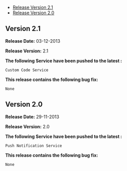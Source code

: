 * [Release Version 2.1](https://github.com/shephertz/App42_JAVASCRIPT_SDK/blob/2.x/Change%20Log.md#version-21)
* [Release Version 2.0](https://github.com/shephertz/App42_JAVASCRIPT_SDK/blob/2.x/Change%20Log.md#version-20)


## Version 2.1

**Release Date:** 03-12-2013

**Release Version:** 2.1


**The following Service have been pushed to the latest :**

```
Custom Code Service
```

**This release contains the following bug fix:**

```
None
```

## Version 2.0

**Release Date:** 29-11-2013

**Release Version:** 2.0


**The following Service have been pushed to the latest :**

```
Push Notification Service
```

**This release contains the following bug fix:**

```
None
```
